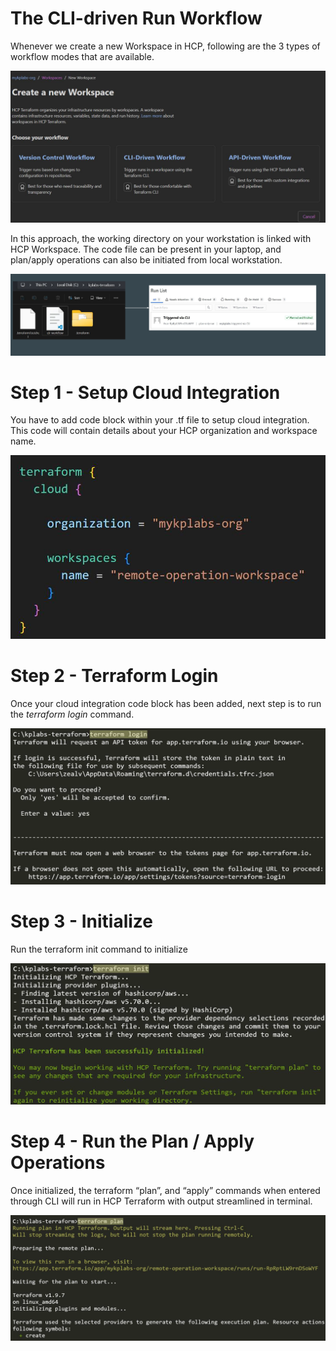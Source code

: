 # The CLI-driven Run Workflow

Whenever we create a new Workspace in HCP, following are the 3 types of
workflow modes that are available.

![My Image](images/image1.png)


In this approach, the working directory on your workstation is linked with HCP
Workspace.
The code file can be present in your laptop, and plan/apply operations can also
be initiated from local workstation.

![My Image](images/image2.png)

# Step 1 - Setup Cloud Integration

You have to add code block within your .tf file to setup cloud integration.
This code will contain details about your HCP organization and workspace name.

![My Image](images/image3.png)

# Step 2 - Terraform Login

Once your cloud integration code block has been added, next step is to run the
*terraform login* command.

![My Image](images/image4.png)

# Step 3 - Initialize

Run the terraform init command to initialize

![My Image](images/image5.png)

# Step 4 - Run the Plan / Apply Operations



Once initialized, the terraform “plan”, and “apply” commands when entered
through CLI will run in HCP Terraform with output streamlined in terminal.


![My Image](images/image6.png)





